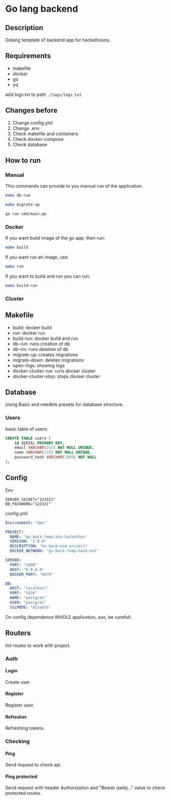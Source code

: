 # Go lang backend

## Description

Golang template of backend app for hackathouns.

## Requirements

- makefile
- docker
- go
- yq

add logs.txt to path ```./logs/logs.txt```

## Changes before

1. Change config.yml
2. Change .env
3. Check makefile and containers
4. Check docker-compose
5. Check database

## How to run

### Manual

This commands can provide to you manual run of the application.

```bash
make db-run

make migrate-up

go run cmd/main.go
```

### Docker

If you want build image of the go app, then run:

```bash
make build
```

If you want run an image, use:

```bash
make run
```

If you want to build and run you can run:

```bash
make build-run
```

### Cluster

## Makefile

- build: docker build
- run: docker run
- build-run: docker build and run
- db-run: runs creation of db
- db-rm: runs deletion of db
- migrate-up: creates migrations
- migrate-down: deletes migrations
- open-logs: showing logs
- docker-cluster-run: runs docker cluster
- docker-cluster-stop: stops docker cluster

## Database

Using Basic and needble presets for database structure.

### Users

basic table of users:

```sql
CREATE TABLE users (
    id SERIAL PRIMARY KEY,
    email VARCHAR(255) NOT NULL UNIQUE,
    name VARCHAR(255) NOT NULL UNIQUE,
    password_hash VARCHAR(1000) NOT NULL
);
```

## Config

Env

```dotenv
SERVER_SECRET="123321"
DB_PASSWORD="123321"
```

config.yml

```yml
Environment: "dev"

PROJECT:
  NAME: "go-back-template-hackathon"
  VERSION: "1.0.0"
  DESCRIPTION: "Go back-end project"
  DOCKER_NETWORK: "go-back-temp-hack-net"

SERVER:
  PORT: "3000"
  HOST: "0.0.0.0"
  DOCKER_PORT: "8070"

DB:
  HOST: "localhost"
  PORT: "5436"
  NAME: "postgres"
  USER: "postgres"
  SSLMODE: "disable"
```

On config dependence WHOLE application, soo, be carefull.

## Routers
Init routes to work with project.

### Auth

#### Login
Create user.

#### Register
Register user.

#### Refresher
Refreshing tokens.

### Checking

#### Ping
Send request to check api.

#### Ping protected
Send request with header Authorization and "Bearer qwlej..." value to check protected routes.